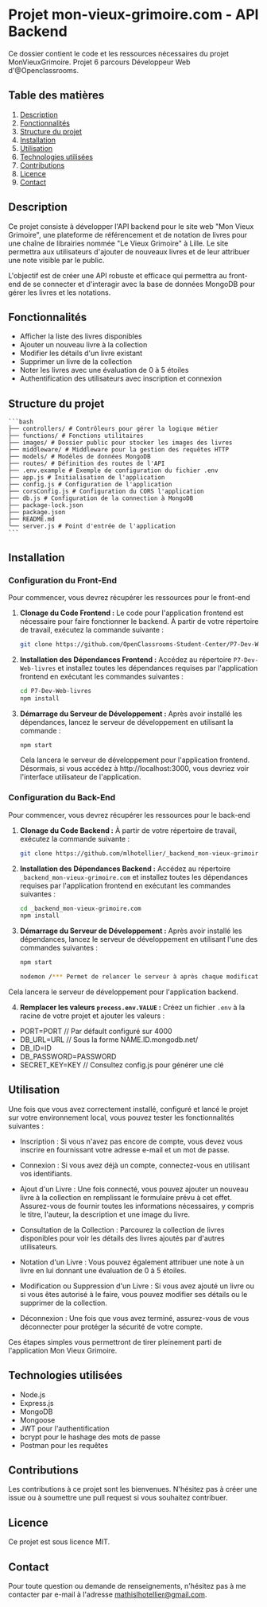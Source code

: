 # Projet mon-vieux-grimoire.com - API Backend

Ce dossier contient le code et les ressources nécessaires du projet MonVieuxGrimoire. Projet 6  parcours Développeur Web d'@Openclassrooms.

## Table des matières

1. [Description](#description)
2. [Fonctionnalités](#fonctionnalités)
3. [Structure du projet](#structure-du-projet)
4. [Installation](#installation)
5. [Utilisation](#utilisation)
6. [Technologies utilisées](#technologies-utilisées)
7. [Contributions](#contributions)
8. [Licence](#licence)
9. [Contact](#contact)

## Description

Ce projet consiste à développer l'API backend pour le site web "Mon Vieux Grimoire", une plateforme de référencement et de notation de livres pour une chaîne de librairies nommée "Le Vieux Grimoire" à Lille. Le site permettra aux utilisateurs d'ajouter de nouveaux livres et de leur attribuer une note visible par le public.

L'objectif est de créer une API robuste et efficace qui permettra au front-end de se connecter et d'interagir avec la base de données MongoDB pour gérer les livres et les notations.

## Fonctionnalités
- Afficher la liste des livres disponibles
- Ajouter un nouveau livre à la collection
- Modifier les détails d'un livre existant
- Supprimer un livre de la collection
- Noter les livres avec une évaluation de 0 à 5 étoiles
- Authentification des utilisateurs avec inscription et connexion

## Structure du projet

    ```bash
    ├── controllers/ # Contrôleurs pour gérer la logique métier
    ├── functions/ # Fonctions utilitaires
    ├── images/ # Dossier public pour stocker les images des livres
    ├── middleware/ # Middleware pour la gestion des requêtes HTTP
    ├── models/ # Modèles de données MongoDB
    ├── routes/ # Définition des routes de l'API
    ├── .env.example # Exemple de configuration du fichier .env
    ├── app.js # Initialisation de l'application
    ├── config.js # Configuration de l'application
    ├── corsConfig.js # Configuration du CORS l'application
    ├── db.js # Configuration de la connection à MongoDB
    ├── package-lock.json 
    ├── package.json 
    ├── README.md 
    └── server.js # Point d'entrée de l'application
    ```

## Installation

### Configuration du Front-End

Pour commencer, vous devrez récupérer les ressources pour le front-end

1. **Clonage du Code Frontend :** Le code pour l'application frontend est nécessaire pour faire fonctionner le backend. À partir de votre répertoire de travail, exécutez la commande suivante :

    ```bash
    git clone https://github.com/OpenClassrooms-Student-Center/P7-Dev-Web-livres
    ```

2. **Installation des Dépendances Frontend :** Accédez au répertoire `P7-Dev-Web-livres` et installez toutes les dépendances requises par l'application frontend en exécutant les commandes suivantes :

    ```bash
    cd P7-Dev-Web-livres
    npm install
    ```

3. **Démarrage du Serveur de Développement :** Après avoir installé les dépendances, lancez le serveur de développement en utilisant la commande :

    ```bash
    npm start
    ```

    Cela lancera le serveur de développement pour l'application frontend. Désormais, si vous accédez à http://localhost:3000, vous devriez voir l'interface utilisateur de l'application.

### Configuration du Back-End

Pour commencer, vous devrez récupérer les ressources pour le back-end

1. **Clonage du Code Backend :** À partir de votre répertoire de travail, exécutez la commande suivante :

    ```bash
    git clone https://github.com/mlhotellier/_backend_mon-vieux-grimoire.com.git
    ```

2. **Installation des Dépendances Backend :** Accédez au répertoire `_backend_mon-vieux-grimoire.com` et installez toutes les dépendances requises par l'application frontend en exécutant les commandes suivantes :

    ```bash
    cd _backend_mon-vieux-grimoire.com
    npm install
    ```

3. **Démarrage du Serveur de Développement :** Après avoir installé les dépendances, lancez le serveur de développement en utilisant l'une des commandes suivantes :

    ```bash
    npm start
    ```
    
    ```bash
    nodemon /*** Permet de relancer le serveur à après chaque modification ***/
    ```

Cela lancera le serveur de développement pour l'application backend.

4. **Remplacer les valeurs `process.env.VALUE` :** Créez un fichier `.env` à la racine de votre projet et ajouter les valeurs :
- PORT=PORT // Par défault configuré sur 4000
- DB_URL=URL // Sous la forme NAME.ID.mongodb.net/
- DB_ID=ID
- DB_PASSWORD=PASSWORD
- SECRET_KEY=KEY // Consultez config.js pour générer une clé

## Utilisation

Une fois que vous avez correctement installé, configuré et lancé le projet sur votre environnement local, vous pouvez tester les fonctionnalités suivantes :

- Inscription : Si vous n'avez pas encore de compte, vous devez vous inscrire en fournissant votre adresse e-mail et un mot de passe.

- Connexion : Si vous avez déjà un compte, connectez-vous en utilisant vos identifiants.

- Ajout d'un Livre : Une fois connecté, vous pouvez ajouter un nouveau livre à la collection en remplissant le formulaire prévu à cet effet. Assurez-vous de fournir toutes les informations nécessaires, y compris le titre, l'auteur, la description et une image du livre.

- Consultation de la Collection : Parcourez la collection de livres disponibles pour voir les détails des livres ajoutés par d'autres utilisateurs.

- Notation d'un Livre : Vous pouvez également attribuer une note à un livre en lui donnant une évaluation de 0 à 5 étoiles.

- Modification ou Suppression d'un Livre : Si vous avez ajouté un livre ou si vous êtes autorisé à le faire, vous pouvez modifier ses détails ou le supprimer de la collection.

- Déconnexion : Une fois que vous avez terminé, assurez-vous de vous déconnecter pour protéger la sécurité de votre compte.

Ces étapes simples vous permettront de tirer pleinement parti de l'application Mon Vieux Grimoire.

## Technologies utilisées
- Node.js
- Express.js
- MongoDB
- Mongoose
- JWT pour l'authentification
- bcrypt pour le hashage des mots de passe
- Postman pour les requêtes

## Contributions

Les contributions à ce projet sont les bienvenues. N'hésitez pas à créer une issue ou à soumettre une pull request si vous souhaitez contribuer.

## Licence

Ce projet est sous licence MIT.

## Contact

Pour toute question ou demande de renseignements, n'hésitez pas à me contacter par e-mail à l'adresse mathislhotellier@gmail.com.
